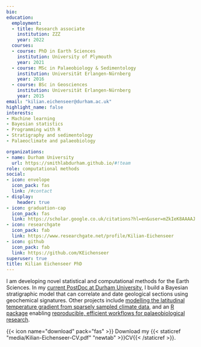 ```yaml
---
bio: 
education:
  employment:
  - title: Research associate
    institution: ZZZ
    year: 2022
  courses:
  - course: PhD in Earth Sciences
    institution: University of Plymouth
    year: 2021
  - course: MSc in Palaeobiology & Sedimentology
    institution: Universität Erlangen-Nürnberg
    year: 2016
  - course: BSc in Geosciences
    institution: Universität Erlangen-Nürnberg
    year: 2015
email: "kilian.eichenseer@durham.ac.uk"
highlight_name: false
interests:
- Machine learning
- Bayesian statistics
- Programming with R
- Stratigraphy and sedimentology
- Palaeoclimate and palaeobiology

organizations:
- name: Durham University
  url: https://smithlabdurham.github.io/#!team
role: computational methods
social:
- icon: envelope
  icon_pack: fas
  link: /#contact
- display:
    header: true
- icon: graduation-cap
  icon_pack: fas
  link: https://scholar.google.co.uk/citations?hl=en&user=mZkIeK8AAAAJ
- icon: researchgate
  icon_pack: fab
  link: https://www.researchgate.net/profile/Kilian-Eichenseer
- icon: github
  icon_pack: fab
  link: https://github.com/KEichenseer
superuser: true
title: Kilian Eichenseer PhD
---
```


I am developing novel statistical and computational methods for the Earth Sciences. In my [current PostDoc at Durham University](https://smithlabdurham.github.io/#!research), I build a Bayesian stratigraphic model that can correlate and date geological sections using geochemical signatures. Other projects include [modelling the latitudinal temperature gradient from sparsely sampled climate data](https://egusphere.copernicus.org/preprints/2023/egusphere-2023-1188/), and an [R package](https://cran.r-project.org/web/packages/palaeoverse/index.html) enabling [reproducible, efficient workflows for palaeobiological research](https://besjournals.onlinelibrary.wiley.com/doi/full/10.1111/2041-210X.14099).

{{< icon name="download" pack="fas" >}} Download my {{< staticref "media/Kilian-Eichenseer-CV.pdf" "newtab" >}}CV{{< /staticref >}}.
